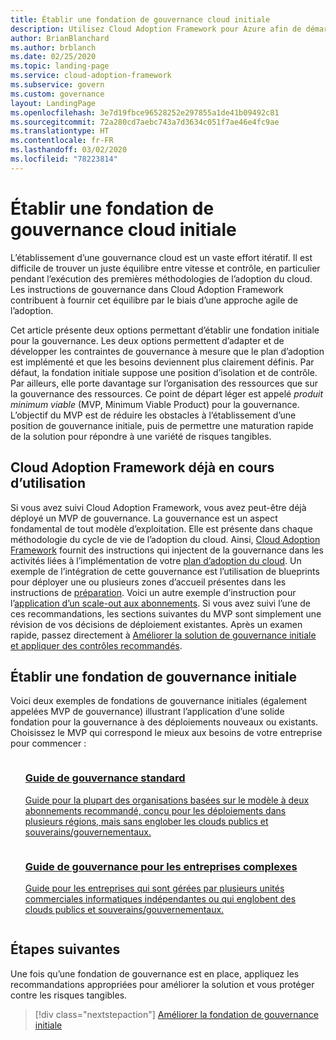 ```yaml
---
title: Établir une fondation de gouvernance cloud initiale
description: Utilisez Cloud Adoption Framework pour Azure afin de démarrer avec la gouvernance cloud en établissant une fondation de gouvernance cloud initiale.
author: BrianBlanchard
ms.author: brblanch
ms.date: 02/25/2020
ms.topic: landing-page
ms.service: cloud-adoption-framework
ms.subservice: govern
ms.custom: governance
layout: LandingPage
ms.openlocfilehash: 3e7d19fbce96528252e297855a1de41b09492c81
ms.sourcegitcommit: 72a280cd7aebc743a7d3634c051f7ae46e4fc9ae
ms.translationtype: HT
ms.contentlocale: fr-FR
ms.lasthandoff: 03/02/2020
ms.locfileid: "78223814"
---
```

# <a name="establish-an-initial-cloud-governance-foundation"></a>Établir une fondation de gouvernance cloud initiale

L’établissement d’une gouvernance cloud est un vaste effort itératif. Il est difficile de trouver un juste équilibre entre vitesse et contrôle, en particulier pendant l’exécution des premières méthodologies de l’adoption du cloud. Les instructions de gouvernance dans Cloud Adoption Framework contribuent à fournir cet équilibre par le biais d’une approche agile de l’adoption.

Cet article présente deux options permettant d’établir une fondation initiale pour la gouvernance. Les deux options permettent d’adapter et de développer les contraintes de gouvernance à mesure que le plan d’adoption est implémenté et que les besoins deviennent plus clairement définis. Par défaut, la fondation initiale suppose une position d’isolation et de contrôle. Par ailleurs, elle porte davantage sur l’organisation des ressources que sur la gouvernance des ressources. Ce point de départ léger est appelé _produit minimum viable_ (MVP, Minimum Viable Product) pour la gouvernance. L’objectif du MVP est de réduire les obstacles à l’établissement d’une position de gouvernance initiale, puis de permettre une maturation rapide de la solution pour répondre à une variété de risques tangibles.

## <a name="already-using-the-cloud-adoption-framework"></a>Cloud Adoption Framework déjà en cours d’utilisation

Si vous avez suivi Cloud Adoption Framework, vous avez peut-être déjà déployé un MVP de gouvernance. La gouvernance est un aspect fondamental de tout modèle d’exploitation. Elle est présente dans chaque méthodologie du cycle de vie de l’adoption du cloud. Ainsi, [Cloud Adoption Framework](../index.md) fournit des instructions qui injectent de la gouvernance dans les activités liées à l’implémentation de votre [plan d’adoption du cloud](../plan/index.md). Un exemple de l’intégration de cette gouvernance est l’utilisation de blueprints pour déployer une ou plusieurs zones d’accueil présentes dans les instructions de [préparation](../ready/index.md). Voici un autre exemple d’instruction pour l’[application d’un scale-out aux abonnements](../ready/azure-best-practices/scaling-subscriptions.md). Si vous avez suivi l’une de ces recommandations, les sections suivantes du MVP sont simplement une révision de vos décisions de déploiement existantes. Après un examen rapide, passez directement à [Améliorer la solution de gouvernance initiale et appliquer des contrôles recommandés](./foundation-improvements.md).

## <a name="establish-an-initial-governance-foundation"></a>Établir une fondation de gouvernance initiale

Voici deux exemples de fondations de gouvernance initiales (également appelées MVP de gouvernance) illustrant l’application d’une solide fondation pour la gouvernance à des déploiements nouveaux ou existants. Choisissez le MVP qui correspond le mieux aux besoins de votre entreprise pour commencer :

<!-- markdownlint-disable MD033 -->

<ul class="panelContent cardsZ">
<li style="display: flex; flex-direction: column;">
    <a href="./guides/standard/index.md" style="display: flex; flex-direction: column; flex: 1 0 auto;">
        <div class="cardSize" style="flex: 1 0 auto; display: flex;">
            <div class="cardPadding" style="display: flex;">
                <div class="card">
                    <div class="cardText">
                        <h3>Guide de gouvernance standard</h3>
                        <p>Guide pour la plupart des organisations basées sur le modèle à deux abonnements recommandé, conçu pour les déploiements dans plusieurs régions, mais sans englober les clouds publics et souverains/gouvernementaux.</p>
                    </div>
                </div>
            </div>
        </div>
    </a>
</li>
<li style="display: flex; flex-direction: column;">
    <a href="./guides/complex/index.md" style="display: flex; flex-direction: column; flex: 1 0 auto;">
        <div class="cardSize" style="flex: 1 0 auto; display: flex;">
            <div class="cardPadding" style="display: flex;">
                <div class="card">
                    <div class="cardText">
                        <h3>Guide de gouvernance pour les entreprises complexes</h3>
                        <p>Guide pour les entreprises qui sont gérées par plusieurs unités commerciales informatiques indépendantes ou qui englobent des clouds publics et souverains/gouvernementaux.</p>
                    </div>
                </div>
            </div>
        </div>
    </a>
</li>
</ul>
<!-- markdownlint-enable MD033 -->

## <a name="next-steps"></a>Étapes suivantes

Une fois qu’une fondation de gouvernance est en place, appliquez les recommandations appropriées pour améliorer la solution et vous protéger contre les risques tangibles.

> [!div class="nextstepaction"]
> [Améliorer la fondation de gouvernance initiale](./foundation-improvements.md)
